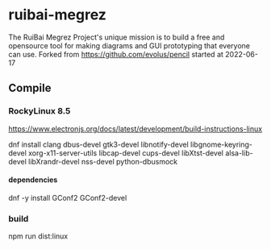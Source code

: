 # ruibai-megrez
The RuiBai Megrez Project's unique mission is to build a free and opensource tool for making diagrams and GUI prototyping that everyone can use. Forked from https://github.com/evolus/pencil started at 2022-06-17

## Compile

### RockyLinux 8.5

https://www.electronjs.org/docs/latest/development/build-instructions-linux

dnf install clang dbus-devel gtk3-devel libnotify-devel libgnome-keyring-devel xorg-x11-server-utils libcap-devel cups-devel libXtst-devel alsa-lib-devel libXrandr-devel nss-devel python-dbusmock

#### dependencies
dnf -y install GConf2 GConf2-devel


### build
npm run dist:linux
